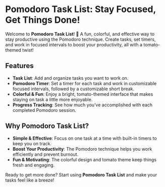 # Pomodoro Task List: Stay Focused, Get Things Done!

Welcome to **Pomodoro Task List**! 🍅 A fun, colorful, and effective way to stay productive using the Pomodoro technique. Create tasks, set timers, and work in focused intervals to boost your productivity, all with a tomato-themed twist!

## Features

- **Task List**: Add and organize tasks you want to work on.
- **Pomodoro Timer**: Set a timer for each task and work in customizable focused intervals, followed by a customizable short break.
- **Colorful & Fun**: Enjoy a bright, tomato-themed interface that makes staying on task a little more enjoyable.
- **Progress Tracking**: See how much you’ve accomplished with each completed Pomodoro session.

## Why Pomodoro Task List?

- **Simple & Effective**: Focus on one task at a time with built-in timers to keep you on track.
- **Boost Your Productivity**: The Pomodoro technique helps you work efficiently and prevent burnout.
- **Fun & Motivating**: The colorful design and tomato theme keep things fresh and engaging.

Ready to get more done? Start using **Pomodoro Task List** and make your tasks feel like a breeze!
